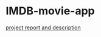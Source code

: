# IMDB-movie-app
[project report and description](https://docs.google.com/document/d/1q_f02arRtxHqRUwkFn7Qs49p7IbVpeajAh-YJWKGl0U/edit#)
